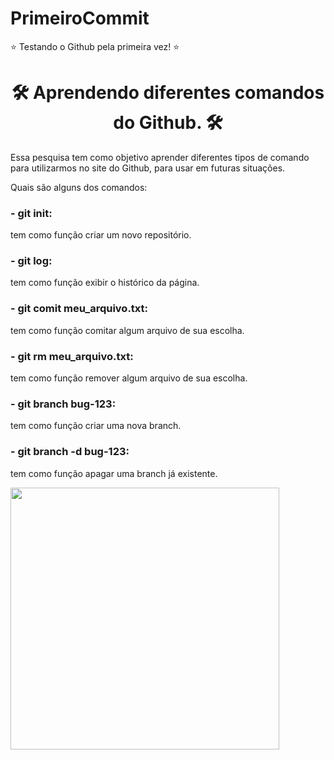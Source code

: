 # PrimeiroCommit
⭐ Testando o Github pela primeira vez! ⭐
<p><h1 align=center> 🛠️ Aprendendo diferentes comandos do Github. 🛠️ </h1> </p>
<p> Essa pesquisa tem como objetivo aprender diferentes tipos de comando para utilizarmos no site do Github, para usar em futuras situações.</p>
<p> Quais são alguns dos comandos: </p>
<p> <h3>- git init:</h3> tem como função criar um novo repositório. </p>
<p> <h3>- git log:</h3> tem como função exibir o histórico da página. </p>
<p> <h3>- git comit meu_arquivo.txt:</h3> tem como função comitar algum arquivo de sua escolha. </p>
<p> <h3>- git rm meu_arquivo.txt:</h3> tem como função remover algum arquivo de sua escolha. </p>
<p> <h3>- git branch bug-123:</h3> tem como função criar uma nova branch.</p>
<p> <h3>- git branch -d bug-123:</h3> tem como função apagar uma branch já existente. </p>
<img  width="430" height="419" src= "https://i.giphy.com/du3J3cXyzhj75IOgvA.webp">
